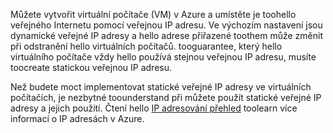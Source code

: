 Můžete vytvořit virtuální počítače (VM) v Azure a umístěte je toohello veřejného Internetu pomocí veřejnou IP adresu. Ve výchozím nastavení jsou dynamické veřejné IP adresy a hello adrese přiřazené toothem může změnit při odstranění hello virtuálních počítačů. tooguarantee, který hello virtuálního počítače vždy hello používá stejnou veřejnou IP adresu, musíte toocreate statickou veřejnou IP adresu. 

Než budete moct implementovat statické veřejné IP adresy ve virtuálních počítačích, je nezbytné toounderstand při můžete použít statické veřejné IP adresy a jejich použití. Čtení hello [IP adresování přehled](../articles/virtual-network/virtual-network-ip-addresses-overview-arm.md) toolearn více informací o IP adresách v Azure.

